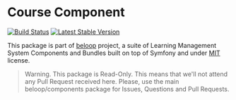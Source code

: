Course Component
================

[![Build Status](https://travis-ci.org/beloop/course.png?branch=master)](http://travis-ci.org/beloop/course)
[![Latest Stable Version](https://poser.pugx.org/beloop/course/v/stable)](https://packagist.org/packages/beelop/course)

This package is part of [beloop](http://github.com/beloop/components) project, a
suite of Learning Management System Components and Bundles built on top of Symfony and under
[MIT](http://opensource.org/licenses/MIT) license.

> Warning. This package is Read-Only. This means that we'll not attend any Pull 
> Request received here. Please, use the main beloop/components package for Issues,
> Questions and Pull Requests.
